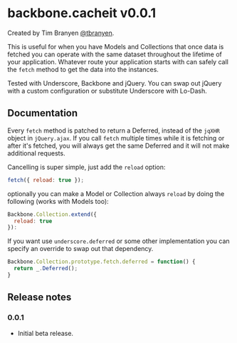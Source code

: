 backbone.cacheit v0.0.1
=======================

Created by Tim Branyen [@tbranyen](http://twitter.com/tbranyen).

This is useful for when you have Models and Collections that once data is
fetched you can operate with the same dataset throughout the lifetime of your
application.  Whatever route your application starts with can safely call the
`fetch` method to get the data into the instances.

Tested with Underscore, Backbone and jQuery. You can swap out jQuery with a
custom configuration or substitute Underscore with Lo-Dash.

## Documentation ##

Every `fetch` method is patched to return a Deferred, instead of the `jqXHR`
object in `jQuery.ajax`.  If you call `fetch` multiple times while it is
fetching or after it's fetched, you will always get the same Deferred and it
will not make additional requests.

Cancelling is super simple, just add the `reload` option:

``` javascript
fetch({ reload: true });
```

optionally you can make a Model or Collection always `reload` by doing the
following (works with Models too):

``` javascript
Backbone.Collection.extend({
  reload: true
}):
```

If you want use `underscore.deferred` or some other implementation you can
specify an override to swap out that dependency.

``` javascript
Backbone.Collection.prototype.fetch.deferred = function() {
  return _.Deferred();
}
```

## Release notes ##

### 0.0.1 ###

* Initial beta release.
